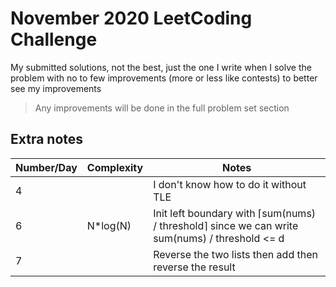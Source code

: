 #  November 2020 LeetCoding Challenge
My submitted solutions, not the best, just the one I write when I solve the problem with no to few improvements (more or less like contests) to better see my improvements
> Any improvements will be done in the full problem set section

## Extra notes
|Number/Day|Complexity|Notes|
|-|-|-|
|4||I don't know how to do it without TLE|
|6|N*log(N)|Init left boundary with ⌈sum(nums) / threshold⌉ since we can write sum(nums) / threshold <= d|
|7||Reverse the two lists then add then reverse the result|